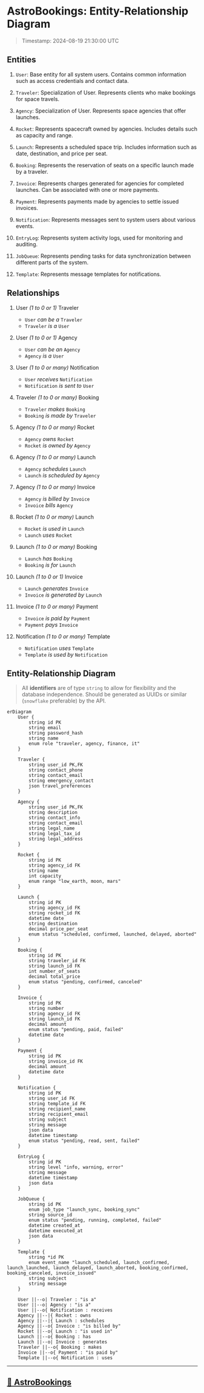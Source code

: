 # AstroBookings: Entity-Relationship Diagram

> Timestamp: 2024-08-19 21:30:00 UTC

## Entities

1. `User`: Base entity for all system users. Contains common information such as access credentials and contact data.

2. `Traveler`: Specialization of User. Represents clients who make bookings for space travels.

3. `Agency`: Specialization of User. Represents space agencies that offer launches.

4. `Rocket`: Represents spacecraft owned by agencies. Includes details such as capacity and range.

5. `Launch`: Represents a scheduled space trip. Includes information such as date, destination, and price per seat.

6. `Booking`: Represents the reservation of seats on a specific launch made by a traveler.

7. `Invoice`: Represents charges generated for agencies for completed launches. Can be associated with one or more payments.

8. `Payment`: Represents payments made by agencies to settle issued invoices.

9. `Notification`: Represents messages sent to system users about various events.

10. `EntryLog`: Represents system activity logs, used for monitoring and auditing.

11. `JobQueue`: Represents pending tasks for data synchronization between different parts of the system.

12. `Template`: Represents message templates for notifications.

## Relationships

1. User _(1 to 0 or 1)_ Traveler

   - `User` _can be a_ `Traveler`
   - `Traveler` _is a_ `User`

2. User _(1 to 0 or 1)_ Agency

   - `User` _can be an_ `Agency`
   - `Agency` _is a_ `User`

3. User _(1 to 0 or many)_ Notification

   - `User` _receives_ `Notification`
   - `Notification` _is sent to_ `User`

4. Traveler _(1 to 0 or many)_ Booking

   - `Traveler` _makes_ `Booking`
   - `Booking` _is made by_ `Traveler`

5. Agency _(1 to 0 or many)_ Rocket

   - `Agency` _owns_ `Rocket`
   - `Rocket` _is owned by_ `Agency`

6. Agency _(1 to 0 or many)_ Launch

   - `Agency` _schedules_ `Launch`
   - `Launch` _is scheduled by_ `Agency`

7. Agency _(1 to 0 or many)_ Invoice

   - `Agency` _is billed by_ `Invoice`
   - `Invoice` _bills_ `Agency`

8. Rocket _(1 to 0 or many)_ Launch

   - `Rocket` _is used in_ `Launch`
   - `Launch` _uses_ `Rocket`

9. Launch _(1 to 0 or many)_ Booking

   - `Launch` _has_ `Booking`
   - `Booking` _is for_ `Launch`

10. Launch _(1 to 0 or 1)_ Invoice

    - `Launch` _generates_ `Invoice`
    - `Invoice` _is generated by_ `Launch`

11. Invoice _(1 to 0 or many)_ Payment

    - `Invoice` _is paid by_ `Payment`
    - `Payment` _pays_ `Invoice`

12. Notification _(1 to 0 or many)_ Template

    - `Notification` _uses_ `Template`
    - `Template` _is used by_ `Notification`

## Entity-Relationship Diagram

> All **identifiers** are of type `string` to allow for flexibility and the database independence. Should be generated as UUIDs or similar (`snowflake` preferable) by the API.

```mermaid
erDiagram
    User {
        string id PK
        string email
        string password_hash
        string name
        enum role "traveler, agency, finance, it"
    }

    Traveler {
        string user_id PK,FK
        string contact_phone
        string contact_email
        string emergency_contact
        json travel_preferences
    }

    Agency {
        string user_id PK,FK
        string description
        string contact_info
        string contact_email
        string legal_name
        string legal_tax_id
        string legal_address
    }

    Rocket {
        string id PK
        string agency_id FK
        string name
        int capacity
        enum range "low_earth, moon, mars"
    }

    Launch {
        string id PK
        string agency_id FK
        string rocket_id FK
        datetime date
        string destination
        decimal price_per_seat
        enum status "scheduled, confirmed, launched, delayed, aborted"
    }

    Booking {
        string id PK
        string traveler_id FK
        string launch_id FK
        int number_of_seats
        decimal total_price
        enum status "pending, confirmed, canceled"
    }

    Invoice {
        string id PK
        string number
        string agency_id FK
        string launch_id FK
        decimal amount
        enum status "pending, paid, failed"
        datetime date
    }

    Payment {
        string id PK
        string invoice_id FK
        decimal amount
        datetime date
    }

    Notification {
        string id PK
        string user_id FK
        string template_id FK
        string recipient_name
        string recipient_email
        string subject
        string message
        json data
        datetime timestamp
        enum status "pending, read, sent, failed"
    }

    EntryLog {
        string id PK
        string level "info, warning, error"
        string message
        datetime timestamp
        json data
    }

    JobQueue {
        string id PK
        enum job_type "launch_sync, booking_sync"
        string source_id
        enum status "pending, running, completed, failed"
        datetime created_at
        datetime executed_at
        json data
    }

    Template {
        string *id PK
        enum event_name "launch_scheduled, launch_confirmed, launch_launched, launch_delayed, launch_aborted, booking_confirmed, booking_canceled, invoice_issued"
        string subject
        string message
    }

    User ||--o| Traveler : "is a"
    User ||--o| Agency : "is a"
    User ||--o{ Notification : receives
    Agency ||--|{ Rocket : owns
    Agency ||--|{ Launch : schedules
    Agency ||--o{ Invoice : "is billed by"
    Rocket ||--o{ Launch : "is used in"
    Launch ||--o{ Booking : has
    Launch ||--o| Invoice : generates
    Traveler ||--o{ Booking : makes
    Invoice ||--o{ Payment : "is paid by"
    Template ||--o{ Notification : uses
```

---

## [🚀 AstroBookings](https://github.com/AstroBookings)
